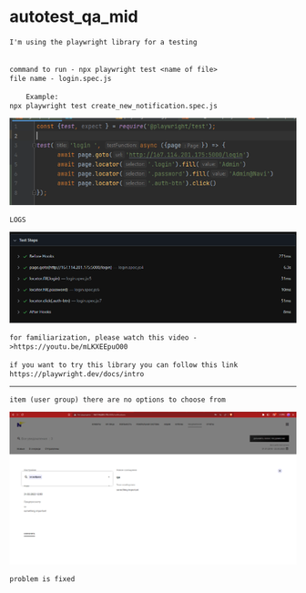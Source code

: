 # autotest_qa_mid
    I'm using the playwright library for a testing


    command to run - npx playwright test <name of file>
    file name - login.spec.js

        Example:
    npx playwright test create_new_notification.spec.js

![img.png](img.png)

    LOGS
![img_1.png](img_1.png)

    for familiarization, please watch this video ->https://youtu.be/mLKXEEpuO00

    if you want to try this library you can follow this link https://playwright.dev/docs/intro


---
    item (user group) there are no options to choose from
![img_2.png](img_2.png)

    problem is fixed